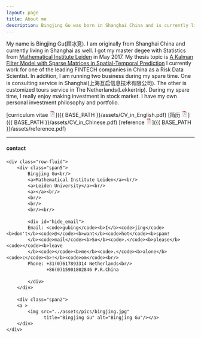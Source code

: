 ```yaml
---
layout: page
title: About me
description: Bingjing Gu was born in Shanghai China and is currently living in Leiden The Netherlands
---
```


My name is Bingjing Gu(顾冰竞). I am originally from Shanghai China and currently living in Shanghai as well.
I got my master degee with Statistics from [Mathematical Institute Leiden](http://www.math.leidenuniv.nl/statisticalscience/) in May 2017. 
My thesis topic is [A Kalman Filter Model with Sparse Matrices in Spatial-Temporal Prediction](https://github.com/sangaj/Thesis/blob/master/Thesis.pdf)
I currently work for one of the leading FINTECH companies in China as a Risk Data Scientist.
In addition, I am running two business during my spare time. One is consulting service in Shanghai(上海互启信息技术有限公司). The other is customized tours service in The Netherlands(Lekkertrip).
During my spare time, I really enjoy making investment in stock market. I have my own personal investment philosophy and portfolio.  


[curriculum vitae ![CV as pdf](icons16/pdf-icon.png)]({{ BASE_PATH }}/assets/CV_in_English.pdf)
[简历 ![CV as pdf](icons16/pdf-icon.png)]({{ BASE_PATH }}/assets/CV_in_Chinese.pdf)
[reference ![reference as pdf](icons16/pdf-icon.png)]({{ BASE_PATH }}/assets/reference.pdf)


---

<div class="container">
<h4><a name="contact"></a>contact</h4>

    <div class="row-fluid">
        <div class="span5">
            Bingjing Gu<br/>
            <a>Mathematical Institute Leiden</a><br/>
            <a>Leiden University</a><br/>
            <a></a><br/>
            <br/>
            <br/>
            <br/><br/>

            <div id="hide_email">
            Email: <code>gubing</code><b>I</b><code>jing</code><b>don't</b><code>@</code><b>want</b><code>hot</code><b>spam!
            </b><code>mail</code><b>So</b><code>.</code><b>please</b><code></code><b>leave
            </b><code></code><b>me</b><code>.</code><b>alone</b><code>c</code><b>!</b><code>om</code><br/>
            Phone: +31(0)617893314 Netherlands<br/>
                   +86(0)15901802846 P.R.China
           
            </div>
        </div>

        <div class="span2">
        <a >
            <img src="../assets/pics/bingjing.jpg"
                  title="Bingjing Gu" alt="Bingjing Gu"/></a>
        </div>
    </div>
</div>
